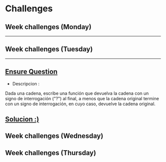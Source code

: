 
# <b>Challenges</b>
## <b>Week challenges (Monday) </b>

---
## <b> Week challenges (Tuesday) </b>
---
## [Ensure Question](https://www.codewars.com/kata/5866fc43395d9138a7000006/train/javascript)
* Descripcion :

Dada una cadena, escribe una función que devuelva la cadena con un signo de interrogación ("?") al final, a menos que la cadena original termine con un signo de interrogación, en cuyo caso, devuelve la cadena original.

## [Solucion :) ](solucion/EnsureQuestion.js)

## <b> Week challenges (Wednesday) </b>

## <b> Week challenges (Thursday) </b>
